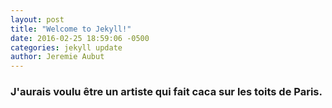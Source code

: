 ```yaml
---
layout: post
title: "Welcome to Jekyll!"
date: 2016-02-25 18:59:06 -0500
categories: jekyll update
author: Jeremie Aubut
---
```

<h3>J'aurais voulu être un artiste qui fait caca sur les toits de Paris.</h3>